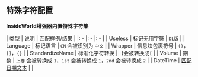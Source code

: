 ## 特殊字符配置 <!-- {docsify-ignore} -->

**InsideWorld增强器内置特殊字符集**

| 类型 | 说明 | 匹配样例/结果 |
|: - |: - |: - |
| Useless | 标记无用字符 | `DL版` |
| Language | 标记语言 | `CN` 会被识别为 `中文` |
| Wrapper | 信息块包裹符号 | `()`，`[]`，`{}` |
| StandardizeName | 标准化字符转换 | `【`会被转换成`[` |
| Volume | 期数 | `上卷` 会被转换成 `1`，`1st` 会被转换成 `1`，`2nd` 会被转换成 `2` |
| DateTime | [匹配日期文本](https://github.com/anobaka/InsideWorld/issues/367) |  |